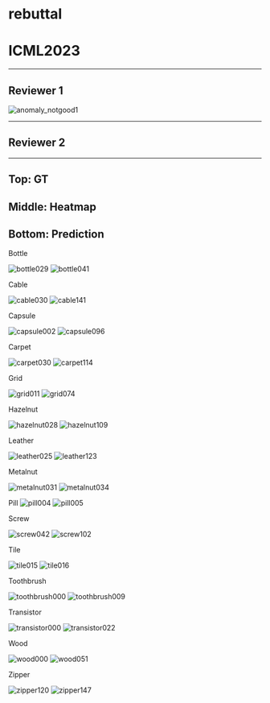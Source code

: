 # rebuttal

# ICML2023

----------
Reviewer 1
----------

![anomaly_notgood1](https://user-images.githubusercontent.com/62320935/226191701-21242d0d-4c7a-4f58-a9f2-afd8117ded0f.png)

----------
Reviewer 2
----------

-----------------------
Top:    GT
-----------------------
Middle: Heatmap
-----------------------
Bottom: Prediction
-----------------------


Bottle

![bottle029](https://user-images.githubusercontent.com/62320935/226121817-752d4b31-4425-4070-af63-5990a6139b65.png)
![bottle041](https://user-images.githubusercontent.com/62320935/226121821-82d91145-aecf-4ac5-b598-75ea68120760.png)

Cable

![cable030](https://user-images.githubusercontent.com/62320935/226121822-8cb5e318-8300-473d-924c-a3bfbd11ffd9.png)
![cable141](https://user-images.githubusercontent.com/62320935/226121824-db54fc60-e21a-4312-aab4-4c0490d57b54.png)

Capsule

![capsule002](https://user-images.githubusercontent.com/62320935/226121825-4fb5adc8-9e70-4b8d-b000-27881035bdc3.png)
![capsule096](https://user-images.githubusercontent.com/62320935/226121827-699fe237-002c-4456-b133-8ff5987fc8bf.png)

Carpet

![carpet030](https://user-images.githubusercontent.com/62320935/226121828-80ac961c-9ca0-407a-bd32-4eadd0d320f0.png)
![carpet114](https://user-images.githubusercontent.com/62320935/226121829-9fcc7319-f220-4abc-8b06-40c20d61de11.png)

Grid

![grid011](https://user-images.githubusercontent.com/62320935/226121830-90a3537f-ade3-45ef-9772-cefb4e642020.png)
![grid074](https://user-images.githubusercontent.com/62320935/226121833-da45cd55-7168-4426-959d-5bd21076a2f4.png)

Hazelnut

![hazelnut028](https://user-images.githubusercontent.com/62320935/226121834-f7390cb4-df76-4f6e-a152-e942df1abaed.png)
![hazelnut109](https://user-images.githubusercontent.com/62320935/226121836-a480d852-fd5d-4c30-9595-5038cf769080.png)

Leather

![leather025](https://user-images.githubusercontent.com/62320935/226121838-df5ecc4d-e8e1-4c2b-8880-2e27523f818b.png)
![leather123](https://user-images.githubusercontent.com/62320935/226121839-c718626e-4134-4ff7-a5f3-ec1576d7a50f.png)

Metalnut

![metalnut031](https://user-images.githubusercontent.com/62320935/226121840-ce39e87c-0ce6-4f17-9738-2d79a3a8878e.png)
![metalnut034](https://user-images.githubusercontent.com/62320935/226121841-618becae-b661-4653-93c2-6c20301c458e.png)

Pill
![pill004](https://user-images.githubusercontent.com/62320935/226121842-8e8f086d-4aba-487a-9526-28bbcd652344.png)
![pill005](https://user-images.githubusercontent.com/62320935/226121843-bb20341a-b859-4b3e-960a-bbae3b816cf5.png)

Screw

![screw042](https://user-images.githubusercontent.com/62320935/226121844-837509a0-fcba-4943-a5f6-a908d9305679.png)
![screw102](https://user-images.githubusercontent.com/62320935/226121845-dc085ef2-5966-4de3-b894-1b9e56bad524.png)

Tile

![tile015](https://user-images.githubusercontent.com/62320935/226121847-a479f5df-c459-4c0d-b11b-035b4c56bde5.png)
![tile016](https://user-images.githubusercontent.com/62320935/226121848-dba7f6ba-7bc4-4cea-b7e9-0cb03216556e.png)

Toothbrush

![toothbrush000](https://user-images.githubusercontent.com/62320935/226121852-f8240849-f14e-443b-bd8d-29336a566585.png)
![toothbrush009](https://user-images.githubusercontent.com/62320935/226121854-f41101e2-ef4e-4b24-9d4b-26d4c15f5484.png)

Transistor

![transistor000](https://user-images.githubusercontent.com/62320935/226121855-25009513-9e6a-48d1-909c-bfaaed69499f.png)
![transistor022](https://user-images.githubusercontent.com/62320935/226121856-75253252-ffb8-4055-8970-4667adb98941.png)

Wood

![wood000](https://user-images.githubusercontent.com/62320935/226121860-24d627ae-2427-4aa8-b278-288c3d30a524.png)
![wood051](https://user-images.githubusercontent.com/62320935/226121862-7994cd98-7ee7-4d04-af19-979a25fc147a.png)

Zipper

![zipper120](https://user-images.githubusercontent.com/62320935/226121865-74ef23a9-003e-4717-8f12-609a42a19514.png)
![zipper147](https://user-images.githubusercontent.com/62320935/226121866-0766bd4d-ab60-4994-8068-839ae74d29c6.png)
